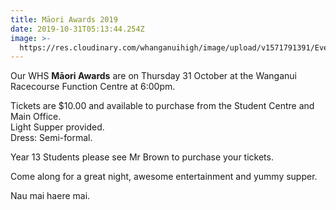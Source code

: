 ```yaml
---
title: Māori Awards 2019
date: 2019-10-31T05:13:44.254Z
image: >-
  https://res.cloudinary.com/whanganuihigh/image/upload/v1571791391/Events/Maori-Awards-facebook-picture.jpg
---
```

Our WHS **Māori Awards** are on Thursday 31 October at the Wanganui Racecourse Function Centre at 6:00pm. 

Tickets are $10.00 and available to purchase from the Student Centre and Main Office.  
Light Supper provided.  
Dress: Semi-formal.

Year 13 Students please see Mr Brown to purchase your tickets. 

Come along for a great night, awesome entertainment and yummy supper. 

Nau mai haere mai.

